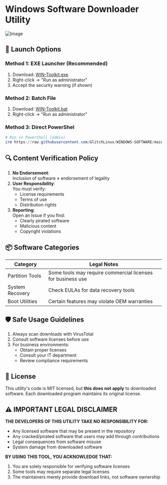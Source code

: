 # Windows Software Downloader Utility

![Image](https://github.com/user-attachments/assets/f7a6cc88-7a02-4214-8ece-adbd31ee97d4)

## 🚀 Launch Options

### Method 1: EXE Launcher (Recommended)

1. Download: [WIN-Toolkit.exe](https://github.com/GlitchLinux/WINDOWS-SOFTWARE/raw/refs/heads/main/WIN-Toolkit.exe)
2. Right-click → "Run as administrator"
3. Accept the security warning (if shown)


### Method 2: Batch File

1. Download: [WIN-Toolkit.bat](https://raw.githubusercontent.com/GlitchLinux/WINDOWS-SOFTWARE/refs/heads/main/WIN-Toolkit.bat)
2. Right-click → "Run as administrator"


### Method 3: Direct PowerShel
```powershell
# Run in PowerShell (admin)
irm https://raw.githubusercontent.com/GlitchLinux/WINDOWS-SOFTWARE/main/WINDOWS-TOOLKIT.ps1 | iex
```

## 🔍 Content Verification Policy

1. **No Endorsement**:  
   Inclusion of software ≠ endorsement of legality
2. **User Responsibility**:  
   You must verify:
   - License requirements
   - Terms of use
   - Distribution rights
3. **Reporting**:  
   Open an Issue if you find:
   - Clearly pirated software
   - Malicious content
   - Copyright violations

## 📦 Software Categories

| Category | Legal Notes |
|----------|-------------|
| Partition Tools | Some tools may require commercial licenses for business use |
| System Recovery | Check EULAs for data recovery tools |
| Boot Utilities | Certain features may violate OEM warranties |

## 🛡️ Safe Usage Guidelines

1. Always scan downloads with VirusTotal
2. Consult software licenses before use
3. For business environments:
   - Obtain proper licenses
   - Consult your IT department
   - Review compliance requirements

## 📜 License

This utility's code is MIT licensed, but **this does not apply** to downloaded software. Each downloaded program maintains its original license.

## ⚠️ IMPORTANT LEGAL DISCLAIMER

**THE DEVELOPERS OF THIS UTILITY TAKE NO RESPONSIBILITY FOR:**
- Any licensed software that may be present in the repository
- Any cracked/pirated software that users may add through contributions
- Legal consequences from software misuse
- System damage from downloaded software

**BY USING THIS TOOL, YOU ACKNOWLEDGE THAT:**
1. You are solely responsible for verifying software licenses
2. Some tools may require separate legal licenses
3. The maintainers merely provide download links, not software ownership
